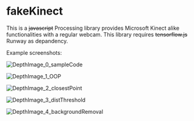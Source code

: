 # fakeKinect
This is a ~~javascript~~ Processing library provides Microsoft Kinect alike functionalities with a regular webcam. This library requires ~~tensorflow.js~~ Runway as depandency.  

Example screenshots:

![DepthImage_0_sampleCode]("DepthImage_0_sampleCode.png")

![DepthImage_1_OOP]("DepthImage_1_OOP.png")

![DepthImage_2_closestPoint]("DepthImage_2_closestPoint.png")

![DepthImage_3_distThreshold]("DepthImage_3_distThreshold.png")

![DepthImage_4_backgroundRemoval]("DepthImage_4_backgroundRemoval.png")